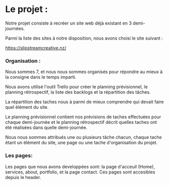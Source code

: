 # Le projet :

Notre projet consiste à recréer un site web déjà existant en 3 demi-journées. 

Parmi la liste des sites à notre disposition, nous avons choisi le site suivant :

https://slipstreamcreative.nz/

### Organisation :

Nous sommes 7, et nous nous sommes organisés pour répondre au mieux à la consigne dans le temps imparti.

Nous avons utilisé l'outil Trello pour créer le planning prévisionnel, le planning rétrospectif, la liste des backlogs et la répartition des tâches.

La répartition des taches nous à parmi de mieux comprendre qui devait faire quel élément du site.

Le planning prévisionnel contient nos prévisions de taches effectuées pour chaque demi-journée et le planning rétrospectif décrit quelles taches ont été réalisées dans quelle demi-journée.

Nous nous sommes attribués une ou plusieurs tâche chacun, chaque tache étant un élément du site, une page ou une tache d'organisation du projet.

### Les pages:

Les pages que nous avons developpées sont: la page d'acceuil (Home), services, about, portfolio, et la page contact.
Ces pages sont accesibles depuis le header.
